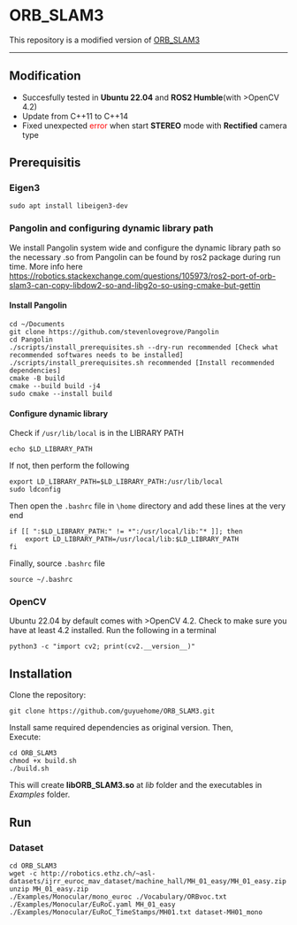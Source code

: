 # ORB_SLAM3

This repository is a modified version of [ORB_SLAM3](https://github.com/UZ-SLAMLab/ORB_SLAM3)  

--- 

## Modification
- Succesfully tested in **Ubuntu 22.04** and **ROS2 Humble**(with >OpenCV 4.2)
- Update from C++11 to C++14
- Fixed unexpected <span style="color:red">error</span> when start **STEREO** mode with **Rectified** camera type


## Prerequisitis

### Eigen3

```
sudo apt install libeigen3-dev
```

### Pangolin and configuring dynamic library path

We install Pangolin system wide and configure the dynamic library path so the necessary .so from Pangolin can be found by ros2 package during run time. More info here https://robotics.stackexchange.com/questions/105973/ros2-port-of-orb-slam3-can-copy-libdow2-so-and-libg2o-so-using-cmake-but-gettin

#### Install Pangolin

```
cd ~/Documents
git clone https://github.com/stevenlovegrove/Pangolin
cd Pangolin
./scripts/install_prerequisites.sh --dry-run recommended [Check what recommended softwares needs to be installed]
./scripts/install_prerequisites.sh recommended [Install recommended dependencies]
cmake -B build
cmake --build build -j4
sudo cmake --install build
```

#### Configure dynamic library

Check if ```/usr/lib/local``` is in the LIBRARY PATH

```
echo $LD_LIBRARY_PATH
```

If not, then perform the following 

```
export LD_LIBRARY_PATH=$LD_LIBRARY_PATH:/usr/lib/local
sudo ldconfig
```

Then open the ```.bashrc``` file in ```\home``` directory and add these lines at the very end

```
if [[ ":$LD_LIBRARY_PATH:" != *":/usr/local/lib:"* ]]; then
    export LD_LIBRARY_PATH=/usr/local/lib:$LD_LIBRARY_PATH
fi
```

Finally, source ```.bashrc``` file 

```
source ~/.bashrc
```

### OpenCV

Ubuntu 22.04 by default comes with >OpenCV 4.2. Check to make sure you have at least 4.2 installed. Run the following in a terminal

```
python3 -c "import cv2; print(cv2.__version__)" 
```

## Installation
Clone the repository:
```
git clone https://github.com/guyuehome/ORB_SLAM3.git
```

Install same required dependencies as original version. Then,  
Execute:
```
cd ORB_SLAM3
chmod +x build.sh
./build.sh
```
This will create **libORB_SLAM3.so**  at *lib* folder and the executables in *Examples* folder.

## Run

### Dataset
```
cd ORB_SLAM3
wget -c http://robotics.ethz.ch/~asl-datasets/ijrr_euroc_mav_dataset/machine_hall/MH_01_easy/MH_01_easy.zip
unzip MH_01_easy.zip
./Examples/Monocular/mono_euroc ./Vocabulary/ORBvoc.txt ./Examples/Monocular/EuRoC.yaml MH_01_easy ./Examples/Monocular/EuRoC_TimeStamps/MH01.txt dataset-MH01_mono
```


